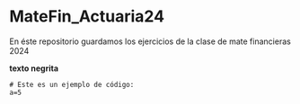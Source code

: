 # MateFin_Actuaria24
En éste repositorio guardamos los ejercicios de la clase de mate financieras 2024

**texto negrita**

```
# Este es un ejemplo de código:
a=5
```  
